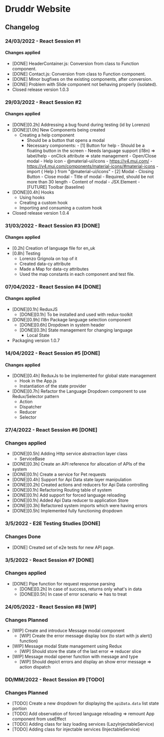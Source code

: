 # Druddr Website

## Changelog

### 24/03/2022 - React Session #1

#### Changes applied

-   [DONE] HeaderContainer.js: Conversion from class to Function component.
-   [DONE] Contact.js: Conversion from class to Function component.
-   [DONE] Minor bugfixes on the existing components, after conversion.
-   [DONE] Problem with Slide component not behaving properly (isolated).
-   Closed release version 1.0.3

### 29/03/2022 - React Session #2

#### Changes applied

-   [DONE][0.2h] Addressing a bug found during testing (id by Lorenzo)
-   [DONE][1.0h] New Components being created
    -   Creating a help component
        -   Should be a button that opens a modal
        -   Necessary components: - [1] Button for help - Should be a floating button in the screen - Needs language support (i18n) => label/help - onClick attribute => state management - Open/Close modal - Help icon - @material-ui/icons - https://v4.mui.com/ - https://v4.mui.com/components/material-icons/#material-icons - import { Help } from "@material-ui/icons" - [2] Modal - Closing Button - Close modal - Title of modal - Required, should be not more than 30 length - Content of modal - JSX.Element - [FUTURE] Toolbar (baseline)
-   [DONE][0.4h] Hooks
    -   Using hooks
    -   Creating a custom hook
    -   Importing and consuming a custom hook
-   Closed release version 1.0.4

### 31/03/2022 - React Session #3 [DONE]

#### Changes applied

-   [0.2h] Creation of language file for en_uk
-   [0.8h] Testing
    -   Lorenzo Grignola on top of it
    -   Created data-cy attribute
    -   Made a Map for data-cy attributes
    -   Used the map constants in each component and test file.

### 07/04/2022 - React Session #4 [DONE]

#### Changes applied

-   [DONE][0.1h] ReduxJS
    -   [DONE][0.1h] To be installed and used with redux-toolkit
-   [DONE][0.9h] I18n Package language selection component
    -   [DONE][0.6h] Dropdown in system header
    -   [DONE][0.3h] State management for changing language
        -   Local State
-   Packaging version 1.0.7

### 14/04/2022 - React Session #5 [DONE]

#### Changes applied

-   [DONE][0.4h] ReduxJs to be implemented for global state management
    -   Hook in the App.js
    -   Instantiation of the state provider
-   [DONE][0.7h] Refactor the Language Dropdown component to use Redux/Selector pattern
    -   Action
    -   Dispatcher
    -   Reducer
    -   Selector

### 27/4/2022 - React Session #6 [DONE]

### Changes applied

-   [DONE][0.5h] Adding Http service abstraction layer class
    -   ServiceBase
-   [DONE][0.3h] Create an API reference for allocation of APIs of the system
-   [DONE][0.1h] Create a service for Pet requests
-   [DONE][0.4h] Support for Api Data state layer manipulation
-   [DONE][0.2h] Created actions and reducers for Api Data controlling
-   [DONE][0.1h] Refactoring Routing table of system
-   [DONE][0.1h] Add support for forced language reloading
-   [DONE][0.1h] Added Api Data reducer to application Store
-   [DONE][0.3h] Refactored system imports which were having errors
-   [DONE][0.5h] Implemented fully functioning dropdown

### 3/5/2022 - E2E Testing Studies [DONE]

### Changes Done

-   [DONE] Created set of e2e tests for new API page.

### 3/5/2022 - React Session #7 [DONE]

### Changes applied

-   [DONE] Pipe function for request response parsing
    -   [DONE][0.2h] In case of success, returns only what's in data
    -   [DONE][0.5h] In case of error scenario => has to treat

### 24/05/2022 - React Session #8 [WIP]

### Changes Planned

-   [WIP] Create and introduce Message modal component
    -   [WIP] Create the error message display box (to start with js alert() function)
-   [WIP] Message modal State management using Redux
    -   [WIP] Should store the state of the last error => reducer slice
-   [WIP] Message modal opener function with message and type
    -   [WIP] Should depict errors and display an show error message => action dispatch

### DD/MM/2022 - React Session #9 [TODO]

### Changes Planned

-   [TODO] Create a new dropdown for displaying the `apiData.data` list state portion
-   [TODO] Add observation of forced language reloading => remount App component from useEffect
-   [TODO] Adding class for lazy loading services (LazyInjectableService)
-   [TODO] Adding class for injectable services (InjectableService)

